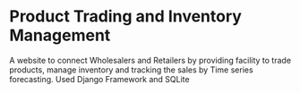 # Product Trading and Inventory Management

A website to connect Wholesalers and Retailers by providing facility to trade products, manage inventory and tracking the sales by Time series forecasting.
Used Django Framework and SQLite
